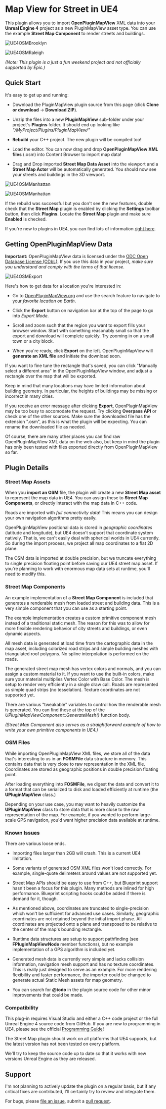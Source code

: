 # Map View for Street in UE4

This plugin allows you to import **OpenPluginMapView** XML data into your **Unreal Engine 4** project as a new PluginMapView asset type.  You can use the example **Street Map Component** to render streets and buildings.

![UE4OSMBrooklyn](Docs/UE4OSMBrooklyn.png)

![UE4OSMRaleigh](Docs/UE4OSMRaleigh.png)



*(Note: This plugin is a just a fun weekend project and not officially supported by Epic.)*


## Quick Start

It's easy to get up and running:

* Download the PluginMapView plugin source from this page (click **Clone or download** -> **Download ZIP**).

* Unzip the files into a new **PluginMapView** sub-folder under your project's **Plugins** folder.  It should end up looking like *"/MyProject/Plugins/PluginMapView/<files>"*

* **Rebuild** your C++ project.  The new plugin will be compiled too!

* Load the editor.  You can now drag and drop **OpenPluginMapView XML files** (.osm) into Content Browser to import map data!

* Drag and Drop imported **Street Map Data Asset** into the viewport and a **Street Map Actor** will be automatically generated. You should now see your streets and buildings in the 3D viewport.

![UE4OSMManhattan](Docs/UE4OSMActor.png)

![UE4OSMManhattan](Docs/UE4OSMManhattan.png)

If the rebuild was successful but you don't see the new features, double check that the **Street Map** plugin is enabled by clicking the **Settings** toolbar button, then click **Plugins**.  Locate the **Street Map** plugin and make sure **Enabled** is checked.

If you're new to plugins in UE4, you can find lots of information [right here](https://wiki.unrealengine.com/An_Introduction_to_UE4_Plugins).


## Getting OpenPluginMapView Data

**Important:**  OpenPluginMapView data is licensed under the [ODC Open Database License (ODbL)](http://opendatacommons.org/licenses/odbl/).  If you use this data in your project, *make sure you understand and comply with the terms of that license*.

![UE4OSMExport](Docs/UE4OSMExport.png)

Here's how to get data for a location you're interested in:

* Go to [OpenPluginMapView.org](http://www.openpluginmapview.org) and use the search feature to navigate to your *favorite location on Earth*.

* Click the **Export** button on navigation bar at the top of the page to go into *Export Mode*.

* Scroll and zoom such that the region you want to export fills your browser window.  Start with something reasonably small so that the export and download will complete quickly.  Try zooming in on a small town or a city block.

* When you're ready, click **Export** on the left.  OpenPluginMapView will **generate an XML file** and initiate the download soon.  

If you want to fine tune the rectangle that's saved, you can click "Manually select a different area" in the OpenPluginMapView window, and adjust a rectangle over the map that will be exported.

Keep in mind that many locations may have limited information about building geometry.  In particular, the heights of buildings may be missing or incorrect in many cities.

If you receive an error message after clicking **Export**, OpenPluginMapView may be too busy to accomodate the request.  Try clicking **Overpass API** or check one of the other sources.  Make sure the downloaded file has the extension ".osm", as this is what the plugin will be expecting.  You can rename the downloaded file as needed.

Of course, there are many other places you can find raw OpenPluginMapView XML data on the web also, but keep in mind the plugin has only been tested with files exported directly from OpenPluginMapView so far.


## Plugin Details

### Street Map Assets

When you **import an OSM** file, the plugin will create a new **Street Map asset** to represent the map data in UE4.  You can assign these to **Street Map Components**, or directly interact with the map data in C++ code.

Roads are imported with *full connectivity data*!  This means you can design your own navigation algorithms pretty easily.

OpenPluginMapView positional data is stored in *geographic coordinates* (latitude and longitude), but UE4 doesn't support that coordinate system natively.  That is, we can't easily deal with spherical worlds in UE4 currently.  So during the import process, we project all map coordinates to a flat 2D plane.

The OSM data is imported at double precision, but we truncate everything to single precision floating point before saving our UE4 street map asset.  If you're planning to work with enormous map data sets at runtime, you'll need to modify this.


### Street Map Components

An example implementation of a **Street Map Component** is included that generates a renderable mesh from loaded street and building data.  This is a very simple component that you can use as a starting point.

The example implementation creates a custom primitive component mesh instead of a traditional static mesh.  The reason for this was to allow for more flexible rendering behavior of city streets and buildings, or even dynamic aspects.

All mesh data is generated at load time from the cartographic data in the map asset, including colorized road strips and simple building meshes with triangulated roof polygons.  No spline interpolation is performed on the roads.

The generated street map mesh has vertex colors and normals, and you can assign a custom material to it.  If you want to use the built-in colors, make sure your material multiplies Vertex Color with Base Color.  The mesh is setup to render very efficiently in a single draw call.  Roads are represented as simple quad strips (no tesselation).  Texture coordinates are not supported yet.

There are various "tweakable" variables to control how the renderable mesh is generated.  You can find these at the top of the *UPluginMapViewComponent::GenerateMesh()* function body.

*(Street Map Component also serves as a straightforward example of how to write your own primitive components in UE4.)*


### OSM Files

While importing OpenPluginMapView XML files, we store all of the data that's interesting to us in an **FOSMFile** data structure in memory.  This contains data that is very close to raw representation in the XML file.  Coordinates are stored as geographic positions in double precision floating point.

After loading everything into **FOSMFile**, we digest the data and convert it to a format that can be serialized to disk and loaded efficiently at runtime (the **UPluginMapView** class.)

Depending on your use case, you may want to heavily customize the **UPluginMapView** class to store data that is more close to the raw representation of the map.  For example, if you wanted to perform large-scale GPS navigation, you'd want higher precision data available at runtime.


### Known Issues

There are various loose ends.

* Importing files larger than 2GB will crash.  This is a current UE4 limitation.

* Some variants of generated OSM XML files won't load correctly.  For example, single-quote delimeters around values are not supported yet.

* Street Map APIs should be easy to use from C++, but Blueprint support hasn't been a focus for this plugin.  Many methods are inlined for high performance.  Blueprint scripting hooks could be added if there is demand for it, though.

* As mentioned above, coordinates are truncated to single-precision which won't be sufficient for advanced use cases.  Similarly, geographic coordinates are not retained beyond the initial import phase.  All coordinates are projected onto a plane and transposed to be relative to the center of the map's bounding rectangle.

* Runtime data structures are setup to support pathfinding (see **FPluginMapViewNode** member functions), but no example implementation of a GPS algorithm is included yet.

* Generated mesh data is currently very simple and lacks collision information, navigation mesh support and has no texture coordinates.  This is really just designed to serve as an example.  For more rendering flexibility and faster performance, the importer could be changed to generate actual Static Mesh assets for map geometry.

* You can search for **@todo** in the plugin source code for other minor improvements that could be made.


### Compatibility

This plug-in requires Visual Studio and either a C++ code project or the full Unreal Engine 4 source code from GitHub.  If you are new to programming in UE4, please see the official [Programming Guide](https://docs.unrealengine.com/latest/INT/Programming/index.html)! 

The Street Map plugin should work on all platforms that UE4 supports, but the latest version has not been tested on every platform.

We'll try to keep the source code up to date so that it works with new versions Unreal Engine as they are released.


## Support

I'm not planning to actively update the plugin on a regular basis, but if any critical fixes are contributed, I'll certainly try to review and integrate them.
 
For bugs, please [file an issue](https://github.com/sabrave/PluginMapView/issues), submit a [pull request](https://github.com/sabrave/PluginMapView/pulls?q=is%3Aopen+is%3Apr).



